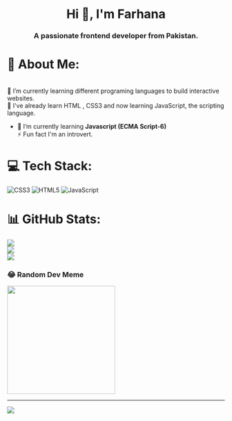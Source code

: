 
<h1 align="center">Hi 👋, I'm Farhana</h1>
<h3 align="center">A passionate frontend developer from Pakistan.</h3>


# 💫 About Me:
<br>🌱 I’m currently learning different programing languages to build interactive websites. <br>💬 I've already learn HTML , CSS3 and now learning JavaScript, the scripting language.
- 🌱 I’m currently learning **Javascript (ECMA Script-6)** <br>⚡ Fun fact I'm an introvert.  


# 💻 Tech Stack:
![CSS3](https://img.shields.io/badge/css3-%231572B6.svg?style=for-the-badge&logo=css3&logoColor=white) ![HTML5](https://img.shields.io/badge/html5-%23E34F26.svg?style=for-the-badge&logo=html5&logoColor=white) ![JavaScript](https://img.shields.io/badge/javascript-%23323330.svg?style=for-the-badge&logo=javascript&logoColor=%23F7DF1E)
# 📊 GitHub Stats:
![](https://github-readme-stats.vercel.app/api?username=dev-farhana&theme=dark&hide_border=true&include_all_commits=false&count_private=false)<br/>
![](https://github-readme-streak-stats.herokuapp.com/?user=dev-farhana&theme=dark&hide_border=true)<br/>
![](https://github-readme-stats.vercel.app/api/top-langs/?username=dev-farhana&theme=dark&hide_border=true&include_all_commits=false&count_private=false&layout=compact)

### 😂 Random Dev Meme
<img src="https://rm.up.railway.app/" width="250px"/>

---
[![](https://visitcount.itsvg.in/api?id=dev-farhana&icon=0&color=0)](https://visitcount.itsvg.in)

<!-- Proudly created with GPRM ( https://gprm.itsvg.in ) -->



